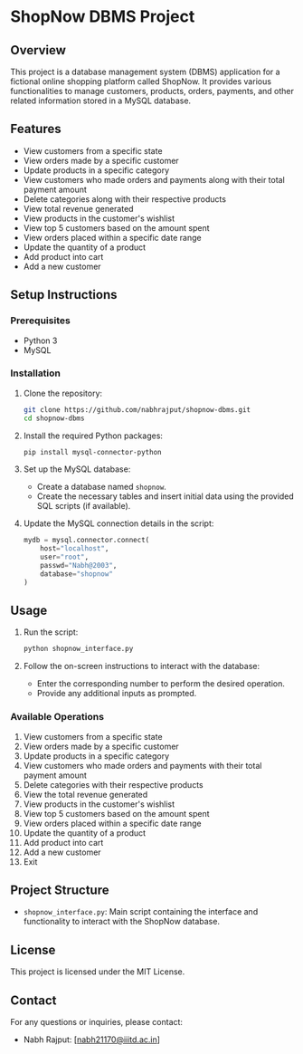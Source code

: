 # ShopNow DBMS Project

## Overview
This project is a database management system (DBMS) application for a fictional online shopping platform called ShopNow. It provides various functionalities to manage customers, products, orders, payments, and other related information stored in a MySQL database.

## Features
- View customers from a specific state
- View orders made by a specific customer
- Update products in a specific category
- View customers who made orders and payments along with their total payment amount
- Delete categories along with their respective products
- View total revenue generated
- View products in the customer's wishlist
- View top 5 customers based on the amount spent
- View orders placed within a specific date range
- Update the quantity of a product
- Add product into cart
- Add a new customer

## Setup Instructions

### Prerequisites
- Python 3
- MySQL

### Installation
1. Clone the repository:
    ```bash
    git clone https://github.com/nabhrajput/shopnow-dbms.git
    cd shopnow-dbms
    ```

2. Install the required Python packages:
    ```bash
    pip install mysql-connector-python
    ```

3. Set up the MySQL database:
    - Create a database named `shopnow`.
    - Create the necessary tables and insert initial data using the provided SQL scripts (if available).

4. Update the MySQL connection details in the script:
    ```python
    mydb = mysql.connector.connect(
        host="localhost",
        user="root",
        passwd="Nabh@2003",
        database="shopnow"
    )
    ```

## Usage
1. Run the script:
    ```bash
    python shopnow_interface.py
    ```

2. Follow the on-screen instructions to interact with the database:
    - Enter the corresponding number to perform the desired operation.
    - Provide any additional inputs as prompted.

### Available Operations
1. View customers from a specific state
2. View orders made by a specific customer
3. Update products in a specific category
4. View customers who made orders and payments with their total payment amount
5. Delete categories with their respective products
6. View the total revenue generated
7. View products in the customer's wishlist
8. View top 5 customers based on the amount spent
9. View orders placed within a specific date range
10. Update the quantity of a product
11. Add product into cart
12. Add a new customer
13. Exit

## Project Structure
- `shopnow_interface.py`: Main script containing the interface and functionality to interact with the ShopNow database.

## License
This project is licensed under the MIT License.

## Contact
For any questions or inquiries, please contact:
- Nabh Rajput: [nabh21170@iiitd.ac.in]

